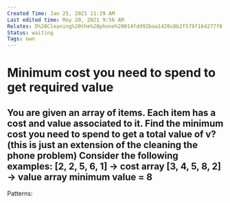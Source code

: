 ```yaml
---
Created Time: Jan 25, 2021 11:29 AM
Last edited time: May 20, 2021 9:56 AM
Relates: D%20Cleaning%20the%20phone%20014fdd92baa1420c8b2f579f164277f8.md
Status: waiting
Tags: own
---
```


# Minimum cost you need to spend to get required value

You are given an array of items. Each item has a cost and value associated to it. Find the minimum cost you need to spend to get a total value of v? (this is just an extension of the cleaning the phone problem)
Consider the following examples: 
[2, 2, 5, 6, 1] → cost array
[3, 4, 5, 8, 2] → value array
minimum value = 8
---
Patterns: 
